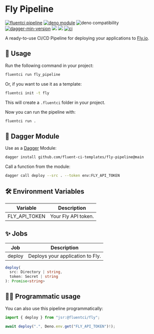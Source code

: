 # Fly Pipeline

[![fluentci pipeline](https://shield.fluentci.io/x/fly_pipeline)](https://pkg.fluentci.io/fly_pipeline)
[![deno module](https://shield.deno.dev/x/fly_pipeline)](https://deno.land/x/fly_pipeline)
![deno compatibility](https://shield.deno.dev/deno/^1.42)
[![dagger-min-version](https://shield.fluentci.io/dagger/v0.11.7)](https://dagger.io)
[![](https://jsr.io/badges/@fluentci/fly)](https://jsr.io/@fluentci/fly)
[![](https://img.shields.io/codecov/c/gh/fluent-ci-templates/fly-pipeline)](https://codecov.io/gh/fluent-ci-templates/fly-pipeline)
[![ci](https://github.com/fluent-ci-templates/fly-pipeline/actions/workflows/ci.yml/badge.svg)](https://github.com/fluent-ci-templates/fly-pipeline/actions/workflows/ci.yml)

A ready-to-use CI/CD Pipeline for deploying your applications to [Fly.io](https://fly.io).

## 🚀 Usage

Run the following command in your project:

```bash
fluentci run fly_pipeline
```

Or, if you want to use it as a template:

```bash
fluentci init -t fly
```

This will create a `.fluentci` folder in your project.

Now you can run the pipeline with:

```bash
fluentci run .
```

## 🧩 Dagger Module

Use as a [Dagger](https://dagger.io) Module:

```bash
dagger install github.com/fluent-ci-templates/fly-pipeline@main
```

Call a function from the module:

```bash
dagger call deploy --src . --token env:FLY_API_TOKEN
```

## 🛠️ Environment Variables

| Variable      | Description         |
|---------------|---------------------|
| FLY_API_TOKEN | Your Fly API token. |

## ✨ Jobs

| Job     | Description                      |
|---------|----------------------------------|
| deploy  | Deploys your application to Fly. |

```typescript
deploy(
  src: Directory | string,
  token: Secret | string
): Promise<string>
```

## 👨‍💻 Programmatic usage

You can also use this pipeline programmatically:

```typescript
import { deploy } from "jsr:@fluentci/fly";

await deploy(".", Deno.env.get("FLY_API_TOKEN")!);
```

